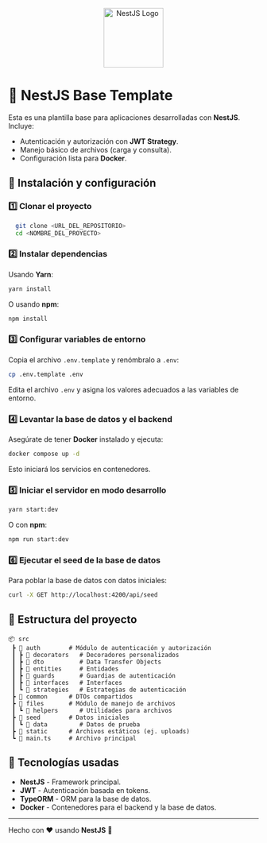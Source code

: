 <p align="center">
  <a href="http://nestjs.com/" target="blank">
    <img src="https://nestjs.com/img/logo-small.svg" width="120" alt="NestJS Logo" />
  </a>
</p>

# 📌 NestJS Base Template

Esta es una plantilla base para aplicaciones desarrolladas con **NestJS**. Incluye:
- Autenticación y autorización con **JWT Strategy**.
- Manejo básico de archivos (carga y consulta).
- Configuración lista para **Docker**.

## 🚀 Instalación y configuración

### 1️⃣ Clonar el proyecto
```bash
  git clone <URL_DEL_REPOSITORIO>
  cd <NOMBRE_DEL_PROYECTO>
```

### 2️⃣ Instalar dependencias
Usando **Yarn**:
```bash
yarn install
```

O usando **npm**:
```bash
npm install
```

### 3️⃣ Configurar variables de entorno
Copia el archivo `.env.template` y renómbralo a `.env`:
```bash
cp .env.template .env
```
Edita el archivo `.env` y asigna los valores adecuados a las variables de entorno.

### 4️⃣ Levantar la base de datos y el backend
Asegúrate de tener **Docker** instalado y ejecuta:
```bash
docker compose up -d
```
Esto iniciará los servicios en contenedores.

### 5️⃣ Iniciar el servidor en modo desarrollo
```bash
yarn start:dev
```
O con **npm**:
```bash
npm run start:dev
```

### 6️⃣ Ejecutar el seed de la base de datos
Para poblar la base de datos con datos iniciales:
```bash
curl -X GET http://localhost:4200/api/seed
```

## 📂 Estructura del proyecto
```
📦 src
 ┣ 📂 auth        # Módulo de autenticación y autorización
 ┃ ┣ 📂 decorators   # Decoradores personalizados
 ┃ ┣ 📂 dto          # Data Transfer Objects
 ┃ ┣ 📂 entities     # Entidades
 ┃ ┣ 📂 guards       # Guardias de autenticación
 ┃ ┣ 📂 interfaces   # Interfaces
 ┃ ┗ 📂 strategies   # Estrategias de autenticación
 ┣ 📂 common      # DTOs compartidos
 ┣ 📂 files       # Módulo de manejo de archivos
 ┃ ┗ 📂 helpers      # Utilidades para archivos
 ┣ 📂 seed        # Datos iniciales
 ┃ ┗ 📂 data         # Datos de prueba
 ┣ 📂 static      # Archivos estáticos (ej. uploads)
 ┗ 📜 main.ts     # Archivo principal
```

## 📌 Tecnologías usadas
- **NestJS** - Framework principal.
- **JWT** - Autenticación basada en tokens.
- **TypeORM** - ORM para la base de datos.
- **Docker** - Contenedores para el backend y la base de datos.


---
Hecho con ❤️ usando **NestJS** 🚀

